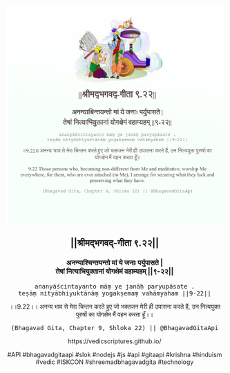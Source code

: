 <img src="../../asset/BG_9_22.png"/>
<center><h2>||श्रीमद्‍भगवद्‍-गीता ९.२२||</h2>
<h3>अनन्याश्चिन्तयन्तो मां ये जनाः पर्युपासते |<br/>तेषां नित्याभियुक्तानां योगक्षेमं वहाम्यहम् ||९-२२||</h3>
<pre>ananyāścintayanto māṃ ye janāḥ paryupāsate .<br/>teṣāṃ nityābhiyuktānāṃ yogakṣemaṃ vahāmyaham ||9-22||</pre>
<p>।।9.22।। अनन्य भाव से मेरा चिन्तन करते हुए जो भक्तजन मेरी ही उपासना करते हैं, उन नित्ययुक्त पुरुषों का योगक्षेम मैं वहन करता हूँ।।</p>
<pre>(Bhagavad Gita, Chapter 9, Shloka 22) || @BhagavadGitaApi</pre><p>https://vedicscriptures.github.io/</p><p>#API #bhagavadgitaapi #slok #nodejs #js #api #gitaapi #krishna #hinduism #vedic #ISKCON #shreemadbhagavadgita #technology</p></center>